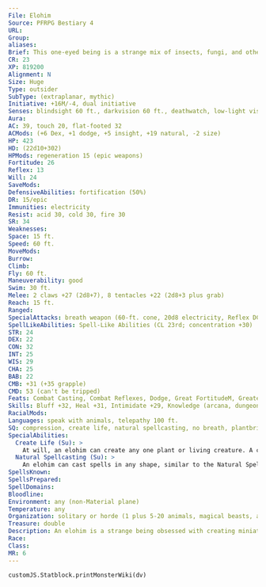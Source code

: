 ```yaml
---
File: Elohim
Source: PFRPG Bestiary 4
URL: 
Group: 
aliases: 
Brief: This one-eyed being is a strange mix of insects, fungi, and other living things shaped into a single winged entity.
CR: 23
XP: 819200
Alignment: N
Size: Huge
Type: outsider
SubType: (extraplanar, mythic)
Initiative: +16M/-4, dual initiative
Senses: blindsight 60 ft., darkvision 60 ft., deathwatch, low-light vision, scent; Perception +34
Aura: 
AC: 39, touch 20, flat-footed 32
ACMods: (+6 Dex, +1 dodge, +5 insight, +19 natural, -2 size)
HP: 423
HD: (22d10+302)
HPMods: regeneration 15 (epic weapons)
Fortitude: 26
Reflex: 13
Will: 24
SaveMods: 
DefensiveAbilities: fortification (50%)
DR: 15/epic
Immunities: electricity
Resist: acid 30, cold 30, fire 30
SR: 34
Weaknesses: 
Space: 15 ft.
Speed: 60 ft.
MoveMods: 
Burrow: 
Climb: 
Fly: 60 ft.
Maneuverability: good
Swim: 30 ft.
Melee: 2 claws +27 (2d8+7), 8 tentacles +22 (2d8+3 plus grab)
Reach: 15 ft.
Ranged: 
SpecialAttacks: breath weapon (60-ft. cone, 20d8 electricity, Reflex DC 32 half, usable every 1d4 rounds), constrict (2d8+10), mythic magic, mythic power (6/day, surge +1d8)
SpellLikeAbilities: Spell-Like Abilities (CL 23rd; concentration +30)  Constant-deathwatch, mind blank, speak with animals   At Will-baleful polymorph (DC 22), charm monster (DC 21), etherealness, rest eternalAPG, shapechange, stone shape, greater teleport (self plus 50 lbs. of objects only)   5/day-control weather, greater dispel magic, greater polymorph, heal, plane shift (DC 24), terraformMA   3/day-circle of death (DC 23), disintegrate (DC 23), power word stun 1/day-create demiplaneUM, mage's disjunction
STR: 24
DEX: 22
CON: 32
INT: 25
WIS: 29
CHA: 25
BAB: 22
CMB: +31 (+35 grapple)
CMD: 53 (can't be tripped)
Feats: Combat Casting, Combat Reflexes, Dodge, Great FortitudeM, Greater Vital Strike, Improved Great Fortitude, Improved InitiativeM, Improved Iron Will, Improved Vital Strike, Iron WillM, Vital Strike
Skills: Bluff +32, Heal +31, Intimidate +29, Knowledge (arcana, dungeoneering, geography, nature, planes) +32, Perception +34, Sense Motive +34, Spellcraft +29, Stealth +23, Swim +15, Use Magic Device +29
RacialMods: 
Languages: speak with animals, telepathy 100 ft.
SQ: compression, create life, natural spellcasting, no breath, plantbringer
SpecialAbilities:
  Create Life (Su): >
    At will, an elohim can create any one plant or living creature. A creature created can have no more than 4 Hit Dice and be no larger than Large size, and is not under the elohim's control.
  Natural Spellcasting (Su): >
    An elohim can cast spells in any shape, similar to the Natural Spell feat.
SpellsKnown: 
SpellsPrepared: 
SpellDomains: 
Bloodline: 
Environment: any (non-Material plane)
Temperature: any
Organization: solitary or horde (1 plus 5-20 animals, magical beasts, and plants of CR 8-10)
Treasure: double
Description: An elohim is a strange being obsessed with creating miniature worlds populated with creatures of its choosing. It creates new permanent demiplanes or alters remote environments in pre-existing planes, seeds them with new life, then eventually abandons them. An elohim might return to its creation decades or centuries later to observe how its progeny have fared, and might allow them to continue or eradicate them completely. Elohim communicate with other beings only rarely, and always in a cryptic fashion.
Race: 
Class: 
MR: 6
---
```

```dataviewjs
customJS.Statblock.printMonsterWiki(dv)
```
